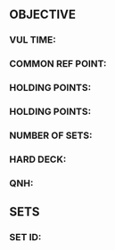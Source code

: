 
## OBJECTIVE
### VUL TIME:
### COMMON REF POINT:
### HOLDING POINTS:
### HOLDING POINTS:
### NUMBER OF SETS:
### HARD DECK:
### QNH:

## SETS

### SET ID: